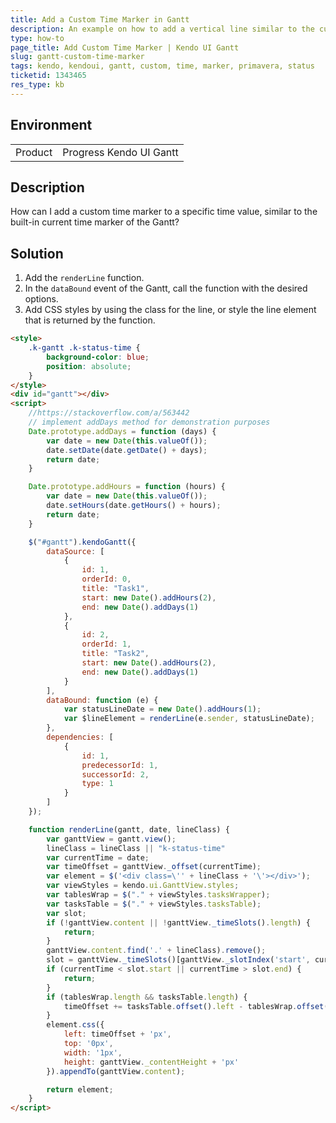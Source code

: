 ```yaml
---
title: Add a Custom Time Marker in Gantt
description: An example on how to add a vertical line similar to the current time marker in the Kendo UI Gantt.
type: how-to
page_title: Add Custom Time Marker | Kendo UI Gantt
slug: gantt-custom-time-marker
tags: kendo, kendoui, gantt, custom, time, marker, primavera, status
ticketid: 1343465
res_type: kb
---
```


## Environment

<table>
 <tr>
  <td>Product</td>
  <td>Progress Kendo UI Gantt</td>
 </tr>
</table>


## Description

How can I add a custom time marker to a specific time value, similar to the built-in current time marker of the Gantt?

## Solution

1. Add the `renderLine` function.
1. In the `dataBound` event of the Gantt, call the function with the desired options.
1. Add CSS styles by using the class for the line, or style the line element that is returned by the function.

```html
<style>
    .k-gantt .k-status-time {
        background-color: blue;
        position: absolute;
    }
</style>
<div id="gantt"></div>
<script>
    //https://stackoverflow.com/a/563442
    // implement addDays method for demonstration purposes
    Date.prototype.addDays = function (days) {
        var date = new Date(this.valueOf());
        date.setDate(date.getDate() + days);
        return date;
    }

    Date.prototype.addHours = function (hours) {
        var date = new Date(this.valueOf());
        date.setHours(date.getHours() + hours);
        return date;
    }

    $("#gantt").kendoGantt({
        dataSource: [
            {
                id: 1,
                orderId: 0,
                title: "Task1",
                start: new Date().addHours(2),
                end: new Date().addDays(1)
            },
            {
                id: 2,
                orderId: 1,
                title: "Task2",
                start: new Date().addHours(2),
                end: new Date().addDays(1)
            }
        ],
        dataBound: function (e) {
            var statusLineDate = new Date().addHours(1);
            var $lineElement = renderLine(e.sender, statusLineDate);
        },
        dependencies: [
            {
                id: 1,
                predecessorId: 1,
                successorId: 2,
                type: 1
            }
        ]
    });

    function renderLine(gantt, date, lineClass) {
        var ganttView = gantt.view();
        lineClass = lineClass || "k-status-time"
        var currentTime = date;
        var timeOffset = ganttView._offset(currentTime);
        var element = $('<div class=\'' + lineClass + '\'></div>');
        var viewStyles = kendo.ui.GanttView.styles;
        var tablesWrap = $("." + viewStyles.tasksWrapper);
        var tasksTable = $("." + viewStyles.tasksTable);
        var slot;
        if (!ganttView.content || !ganttView._timeSlots().length) {
            return;
        }
        ganttView.content.find('.' + lineClass).remove();
        slot = ganttView._timeSlots()[ganttView._slotIndex('start', currentTime)];
        if (currentTime < slot.start || currentTime > slot.end) {
            return;
        }
        if (tablesWrap.length && tasksTable.length) {
            timeOffset += tasksTable.offset().left - tablesWrap.offset().left;
        }
        element.css({
            left: timeOffset + 'px',
            top: '0px',
            width: '1px',
            height: ganttView._contentHeight + 'px'
        }).appendTo(ganttView.content);

        return element;
    }
</script>
```
